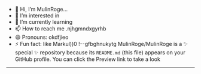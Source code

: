 - 👋 Hi, I’m MulinRoge...
- 👀 I’m interested in 
- 🌱 I’m currently learning
- 📫 How to reach me .njhgmndxgyrhb
- 😄 Pronouns: okdfjieo
- ⚡ Fun fact: like Markul))0
!--gfbghnukytg
MulinRoge/MulinRoge is a ✨ special ✨ repository because its `README.md` (this file) appears on your GitHub profile.
You can click the Preview link to take a look 
---
